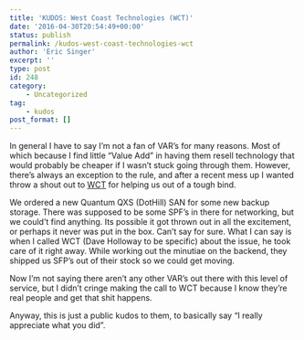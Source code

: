 ```yaml
---
title: 'KUDOS: West Coast Technologies (WCT)'
date: '2016-04-30T20:54:49+00:00'
status: publish
permalink: /kudos-west-coast-technologies-wct
author: 'Eric Singer'
excerpt: ''
type: post
id: 248
category:
    - Uncategorized
tag:
    - kudos
post_format: []
---
```

In general I have to say I’m not a fan of VAR’s for many reasons. Most of which because I find little “Value Add” in having them resell technology that would probably be cheaper if I wasn’t stuck going through them. However, there’s always an exception to the rule, and after a recent mess up I wanted throw a shout out to [WCT](http://wct.com/) for helping us out of a tough bind.

We ordered a new Quantum QXS (DotHill) SAN for some new backup storage. There was supposed to be some SPF’s in there for networking, but we could’t find anything. Its possible it got thrown out in all the excitement, or perhaps it never was put in the box. Can’t say for sure. What I can say is when I called WCT (Dave Holloway to be specific) about the issue, he took care of it right away. While working out the minutiae on the backend, they shipped us SFP’s out of their stock so we could get moving.

Now I’m not saying there aren’t any other VAR’s out there with this level of service, but I didn’t cringe making the call to WCT because I know they’re real people and get that shit happens.

Anyway, this is just a public kudos to them, to basically say “I really appreciate what you did”.